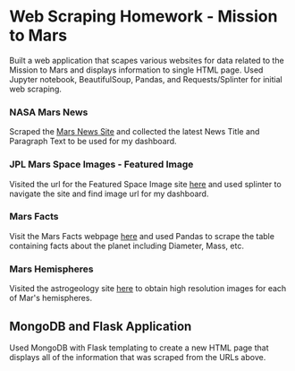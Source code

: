 # Web Scraping Homework - Mission to Mars

Built a web application that scapes various websites for data related to the Mission to Mars and displays information to single HTML page. Used Jupyter notebook, BeautifulSoup, Pandas, and Requests/Splinter for initial web scraping.


### NASA Mars News

Scraped the [Mars News Site](https://redplanetscience.com/) and collected the latest News Title and Paragraph Text to be used for my dashboard.

### JPL Mars Space Images - Featured Image

Visited the url for the Featured Space Image site [here](https://spaceimages-mars.com) and used splinter to navigate the site and find image url for my dashboard.


### Mars Facts

Visit the Mars Facts webpage [here](https://galaxyfacts-mars.com) and used Pandas to scrape the table containing facts about the planet including Diameter, Mass, etc.


### Mars Hemispheres

Visited the astrogeology site [here](https://marshemispheres.com/) to obtain high resolution images for each of Mar's hemispheres.



## MongoDB and Flask Application

Used MongoDB with Flask templating to create a new HTML page that displays all of the information that was scraped from the URLs above.




